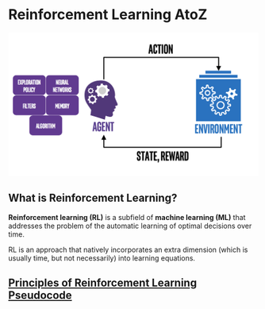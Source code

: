 # Reinforcement Learning AtoZ
![Reinforcement Learning](images/rl.png)

## What is Reinforcement Learning?
**Reinforcement learning (RL)** is a subfield of **machine learning (ML)** that addresses the problem of the automatic learning of optimal decisions over time. 

 RL is an approach that natively incorporates an extra dimension (which is usually time, but not necessarily) into learning equations. 
## [Principles of Reinforcement Learning Pseudocode](notes/pseudocode.md)
